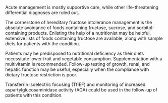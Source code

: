 Acute management is mostly supportive care, while other life-threatening differential diagnoses are ruled out.

The cornerstone of hereditary fructose intolerance management is the absolute avoidance of foods containing fructose, sucrose, and sorbitol-containing products. Enlisting the help of a nutritionist may be helpful, extensive lists of foods containing fructose are available, along with sample diets for patients with the condition.

Patients may be predisposed to nutritional deficiency as their diets necessitate lower fruit and vegetable consumption. Supplementation with a multivitamin is recommended. Follow-up testing of growth, renal, and hepatic function may be useful, especially when the compliance with dietary fructose restriction is poor.

Transferrin isoelectric focusing (TfIEF) and monitoring of increased aspartylglucosaminidase activity (AGA) could be used in the follow-up of patients with this condition.